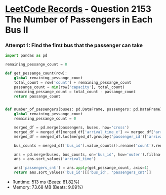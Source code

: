 # [LeetCode Records](../../README.md) - Question 2153 The Number of Passengers in Each Bus II

### Attempt 1: Find the first bus that the passenger can take
```py
import pandas as pd

remaining_pessange_count = 0

def get_pessange_count(row):
    global remaining_pessange_count
    total_count = row['count'] + remaining_pessange_count
    passange_count = min(row['capacity'], total_count)
    remaining_pessange_count = total_count - passange_count
    return passange_count


def number_of_passengers(buses: pd.DataFrame, passengers: pd.DataFrame) -> pd.DataFrame:
    global remaining_pessange_count
    remaining_pessange_count = 0

    merged_df = pd.merge(passengers, buses, how='cross')
    merged_df = merged_df[merged_df['arrival_time_x'] <= merged_df['arrival_time_y']]
    merged_df = merged_df.loc[merged_df.groupby('passenger_id')['arrival_time_y'].idxmin()]

    bus_counts = merged_df['bus_id'].value_counts().rename('count').rename_axis('bus_id').reset_index()

    ans = pd.merge(buses, bus_counts, on='bus_id', how='outer').fillna(0)
    ans = ans.sort_values('arrival_time')

    ans['passengers_cnt'] = ans.apply(get_pessange_count, axis=1)
    return ans.sort_values('bus_id')[['bus_id', 'passengers_cnt']]
```
- Runtime: 513 ms (Beats: 81.82%)
- Memory: 73.68 MB (Beats: 9.09%)

<br>

